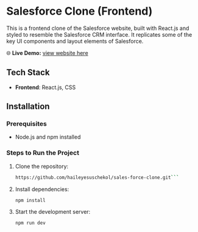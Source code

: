 # Salesforce Clone (Frontend)

This is a frontend clone of the Salesforce website, built with React.js and styled to resemble the Salesforce CRM interface. It replicates some of the key UI components and layout elements of Salesforce.

🌐 **Live Demo:** [view website here](https://lets-clone-salesforce.netlify.app/)

## Tech Stack

- **Frontend**: React.js, CSS

## Installation

### Prerequisites

- Node.js and npm installed

### Steps to Run the Project

1. Clone the repository:

   ````bash
   https://github.com/haileyesuschekol/sales-force-clone.git```

   ````

2. Install dependencies:

   ```bash
   npm install
   ```

3. Start the development server:

   ```bash
   npm run dev
   ```
